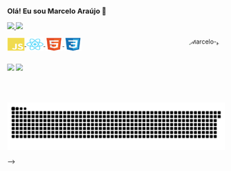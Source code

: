 ### Olá! Eu sou Marcelo Araújo 👋

<div style="display: flex" align="center">
  <a href="https://github.com/marceloaraujo-x">
  <img height="180em" src="https://github-readme-stats.vercel.app/api?username=marceloaraujo-x&show_icons=true&theme=merko&include_all_commits=true&count_private=true"/>
  <img height="180em" src="https://github-readme-stats.vercel.app/api/top-langs/?username=marceloaraujo-x&layout=compact&langs_count=7&theme=merko"/>
</div>
  
<div style="display: inline_block"><br>
  <img align="center" alt="Marcelo-Js" height="30" width="40" src="https://raw.githubusercontent.com/devicons/devicon/master/icons/javascript/javascript-plain.svg">
  <img align="center" alt="Marcelo-React" height="30" width="40" src="https://raw.githubusercontent.com/devicons/devicon/master/icons/react/react-original.svg">
  <img align="center" alt="Marcelo-HTML" height="30" width="40" src="https://raw.githubusercontent.com/devicons/devicon/master/icons/html5/html5-original.svg">
  <img align="center" alt="Marcelo-CSS" height="30" width="40" src="https://raw.githubusercontent.com/devicons/devicon/master/icons/css3/css3-original.svg">
  <img align="right" alt="Marcelo-pic" height="150" style="border-radius:50px;" src="https://media3.giphy.com/media/qgQUggAC3Pfv687qPC/giphy.gif?cid=ecf05e47ibnfl6l367s15x1900z308sjjmh6x1hlupml1mcc&rid=giphy.gif&ct=g?width=676&height=676">
</div>
  
  ##
  
  <div> 
    <a href="https://www.linkedin.com/in/marcelo-araujo-dev/" target="_blank"><img src="https://img.shields.io/badge/-LinkedIn-%230077B5?style=for-the-badge&logo=linkedin&logoColor=white" target="_blank"></a> 
  <a href = "dev.marceloaraujo@gmail.com"><img src="https://img.shields.io/badge/-Gmail-%23333?style=for-the-badge&logo=gmail&logoColor=white" target="_blank"></a>
  
 
  ![Snake animation](https://github.com/marceloaraujo-x/marceloaraujo-x/blob/output/github-contribution-grid-snake.svg)
 
</div>

-->
